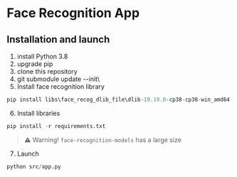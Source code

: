 # Face Recognition App

## Installation and launch

1. install Python 3.8
2. upgrade pip
3. clone this repository
4. git submodule update --init\
5. Install face recognition library
```python
pip install libs\face_recog_dlib_file\dlib-19.19.0-cp38-cp38-win_amd64.whl
```
6. Install libraries
```python
pip install -r requirements.txt
```
> ⚠️ Warning! `face-recognition-models` has a large size
7. Launch
```python
python src/app.py
```